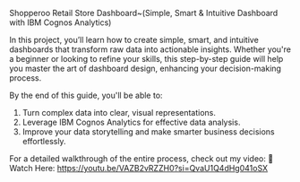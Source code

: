 
Shopperoo Retail Store Dashboard~(Simple, Smart & Intuitive Dashboard with IBM Cognos Analytics)

In this project, you’ll learn how to create simple, smart, and intuitive dashboards that transform raw data into actionable insights. Whether you're a beginner or looking to refine your skills, this step-by-step guide will help you master the art of dashboard design, enhancing your decision-making process.

By the end of this guide, you'll be able to:
1. Turn complex data into clear, visual representations.
2. Leverage IBM Cognos Analytics for effective data analysis.
3. Improve your data storytelling and make smarter business decisions effortlessly.

For a detailed walkthrough of the entire process, check out my video:
🔗 Watch Here: https://youtu.be/VAZB2vRZZH0?si=QvaU1Q4dHg041oSX
